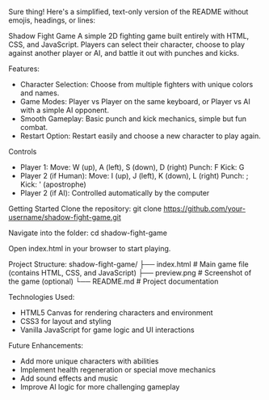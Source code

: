 Sure thing! Here's a simplified, text-only version of the README without emojis, headings, or lines:

Shadow Fight Game
A simple 2D fighting game built entirely with HTML, CSS, and JavaScript. Players can select their character, choose to play against another player or AI, and battle it out with punches and kicks.

Features:
- Character Selection: Choose from multiple fighters with unique colors and names.
- Game Modes: Player vs Player on the same keyboard, or Player vs AI with a simple AI opponent.
- Smooth Gameplay: Basic punch and kick mechanics, simple but fun combat.
- Restart Option: Restart easily and choose a new character to play again.

Controls
- Player 1:
    Move: W (up), A (left), S (down), D (right)
    Punch: F
    Kick: G
- Player 2 (if Human):
    Move: I (up), J (left), K (down), L (right)
    Punch: ;
    Kick: ' (apostrophe)
- Player 2 (if AI):
    Controlled automatically by the computer

Getting Started
Clone the repository:
    git clone https://github.com/your-username/shadow-fight-game.git

Navigate into the folder:
    cd shadow-fight-game

Open index.html in your browser to start playing.

Project Structure:
shadow-fight-game/
├── index.html     # Main game file (contains HTML, CSS, and JavaScript)
├── preview.png    # Screenshot of the game (optional)
└── README.md      # Project documentation

Technologies Used:
- HTML5 Canvas for rendering characters and environment
- CSS3 for layout and styling
- Vanilla JavaScript for game logic and UI interactions

Future Enhancements:
- Add more unique characters with abilities
- Implement health regeneration or special move mechanics
- Add sound effects and music
- Improve AI logic for more challenging gameplay